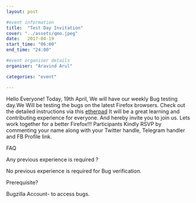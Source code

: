 ```yaml
---
layout: post

#event information
title:  "Test Day Invitation"
cover: "../assets/qmo.jpeg"
date:   2017-04-19
start_time: "06:00"
end_time: "24:00"

#event organiser details
organiser: "Aravind Arul"

categories: "event"

---
```

Hello Everyone!
Today, 19th April, We will have our weekly Bug testing day.We Will be testing the bugs on the latest Firefox browsers. 
Check out the detailed instructions via this <a href="https://public.etherpad-mozilla.org/p/MozillaIN_QA_Bug_Verification_Day_20170419">etherpad</a>
It will be a great learning and contributing experience for everyone. And hereby invite you to join us. Lets work together for a better Firefox!!!
Participants Kindly RSVP by commenting your name along with your Twitter handle, Telegram handler and FB Profile link.

FAQ

Any previous experience is required ?

No previous experience is required for Bug verification.

Prerequisite?

Bugzilla Account- to access bugs.
